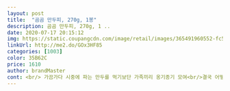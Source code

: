 ```yaml
---
layout: post 
title:  "곰곰 만두피, 270g, 1봉" 
description: 곰곰 만두피, 270g, 1 ..
date: 2020-07-17 20:15:12 
img: https://static.coupangcdn.com/image/retail/images/365491960552-fc50c005-3244-41a7-bbf0-3c0d808ff838.jpg 
linkUrl: http://me2.do/GOx3HF85 
categories: [1003] 
color: 35B62C 
price: 1610 
author: brandMaster 
cont: <br/> 가끔가다 시중에 파는 만두를 먹기보단 가족끼리 옹기종기 모여<br/>결국 어떻게 먹든 곰곰 만두피는 만족스런 결과를 만들어 내는 것 같네요.<br/><br/>결론부터 말할게요.<br/><br/>그러다 이번에 새롭게 한 번 바꿔보자며 곰곰 만두피로 도전을 외쳐보았네요.<br/><br/>그런데 곰곰 만두피는 절묘한 배합탓인지 상당히 부드럽고 만두를 빚는데 수월하다란 느낌이 강했어요.<br/><br/>그런데 어머니가 만두국을 거의 혼자 다 드시더니<br/>그렇다 보니 별의 별 만두피를 사다 써봤고 촉감이며 식감도 웬만한 건 다 알기 때문에<br/>그리고 저는 처음에 비닐장갑 끼고 했는데 어머니가 촉감이 되게 부드럽다며<br/>두 요리 중 하나를 고른다면 만두찜이 딱인 느낌이었어요.<br/><br/>또띠아보다는 작은 피가 필요할 때 요 만두피를 종종 애용해야겠어요.<br/><br/>마트에서 보기만 해도 이건 그 느낌이지, 그 맛이지이렇다 보니 사던 것만 사게 된 고인물격이 돼버렸죠.<br/><br/>만두국과 만두찜 모두 먹어봤는데<br/>만두국을 하게 되면 그 식감을 다소 잃어버려서<br/>만두국이 더 낫다고 하시니 이건 개인차일거라 생각드네요.<br/><br/>만두를 빚어 먹기도 하거든요.<br/><br/> 
---
```

 